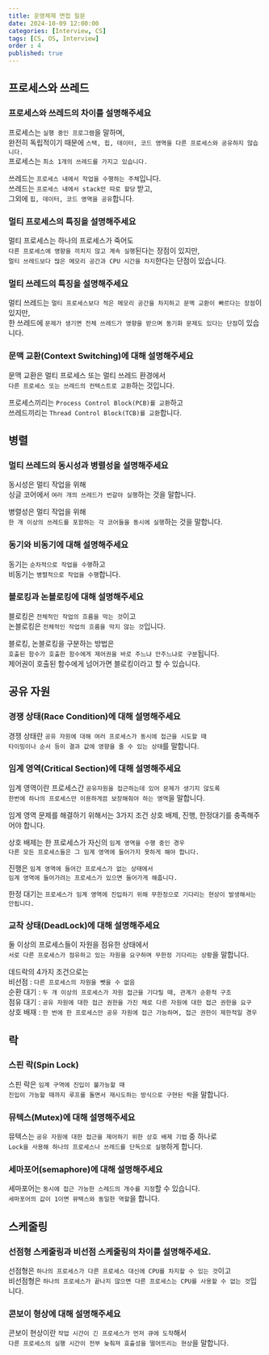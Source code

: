 ```yaml
---
title: 운영체제 면접 질문
date: 2024-10-09 12:00:00
categories: [Interview, CS]
tags: [CS, OS, Interview]
order : 4
published: true
---
```


## 프로세스와 쓰레드

### 프로세스와 쓰레드의 차이를 설명해주세요

프로세스는 `실행 중인 프로그램`을 말하며,   
완전히 독립적이기 때문에 `스택, 힙, 데이터, 코드 영역을 다른 프로세스와 공유하지 않습니다.`  
프로세스는 `최소 1개의 쓰레드를 가지고 있습니다.`

쓰레드는 `프로세스 내에서 작업을 수행하는 주체`입니다.  
쓰레드는 `프로세스 내에서 stack만 따로 할당` 받고,  
그외에 `힙, 데이터, 코드 영역을 공유`합니다.

### 멀티 프로세스의 특징을 설명해주세요

멀티 프로세스는 하나의 프로세스가 죽어도   
`다른 프로세스에 영향을 끼치지 않고 계속 실행`된다는 장점이 있지만,  
`멀티 쓰레드보다 많은 메모리 공간과 CPU 시간을 차지`한다는 단점이 있습니다.

### 멀티 쓰레드의 특징을 설명해주세요

멀티 쓰레드는 `멀티 프로세스보다 적은 메모리 공간을 차지하고 문맥 교환이 빠르다는 장점`이 있지만,   
한 쓰레드에 `문제가 생기면 전체 쓰레드가 영향을 받으며 동기화 문제도 있다는 단점`이 있습니다.

### 문맥 교환(Context Switching)에 대해 설명해주세요

문맥 교환은 멀티 프로세스 또는 멀티 쓰레드 환경에서   
`다른 프로세스 또는 쓰레드의 컨텍스트로 교환`하는 것입니다.   

프로세스끼리는 `Process Control Block(PCB)를 교환`하고  
쓰레드끼리는 `Thread Control Block(TCB)를 교환`합니다.

## 병렬

### 멀티 쓰레드의 동시성과 병렬성을 설명해주세요

동시성은 멀티 작업을 위해   
싱글 코어에서 `여러 개의 쓰레드가 번갈아 실행`하는 것을 말합니다.  

병렬성은 멀티 작업을 위해   
`한 개 이상의 쓰레드를 포함하는 각 코어들을 동시에 실행`하는 것을 말합니다.

### 동기와 비동기에 대해 설명해주세요

동기는 `순차적으로 작업을 수행`하고  
비동기는 `병렬적으로 작업을 수행`합니다.

### 블로킹과 논블로킹에 대해 설명해주세요

블로킹은 `전체적인 작업의 흐름을 막는 것`이고  
논블로킹은 `전체적인 작업의 흐름을 막지 않는 것`입니다.  

블로킹, 논블로킹을 구분하는 방법은   
`호출된 함수가 호출한 함수에게 제어권을 바로 주느냐 안주느냐로 구분`됩니다.  
제어권이 호출된 함수에게 넘어가면 블로킹이라고 할 수 있습니다.

## 공유 자원

### 경쟁 상태(Race Condition)에 대해 설명해주세요

경쟁 상태란 `공유 자원에 대해 여러 프로세스가 동시에 접근을 시도할 때`  
`타이밍이나 순서 등이 결과 값에 영향을 줄 수 있는 상태`를 말합니다.

### 임계 영역(Critical Section)에 대해 설명해주세요 

임계 영역이란 프로세스간 `공유자원을 접근하는데 있어 문제가 생기지 않도록`   
`한번에 하나의 프로세스만 이용하게끔 보장해줘야 하는 영역`을 말합니다.

임계 영역 문제를 해결하기 위해서는 3가지 조건 상호 배제, 진행, 한정대기를 충족해주어야 합니다.

상호 배제는 한 프로세스가 자신의 `임계 영역을 수행 중인 경우`  
`다른 모든 프로세스들은 그 임계 영역에 들어가지 못하게 해야 합니다.`

진행은 `임계 영역에 들어간 프로세스가 없는 상태에서`  
`임계 영역에 들어가려는 프로세스가 있으면 들어가게 해줍니다.`

한정 대기는 `프로세스가 임계 영역에 진입하기 위해 무한정으로 기다리는 현상이 발생해서는 안됩니다.`

### 교착 상태(DeadLock)에 대해 설명해주세요

둘 이상의 프로세스들이 자원을 점유한 상태에서   
`서로 다른 프로세스가 점유하고 있는 자원을 요구하며 무한정 기다리는 상황`을 말합니다.

데드락의 4가지 조건으로는  
비선점 : `다른 프로세스의 자원을 뺏을 수 없음`  
순환 대기 : `두 개 이상의 프로세스가 자원 접근을 기다릴 때, 관계가 순환적 구조`  
점유 대기 : `공유 자원에 대한 접근 권한을 가진 채로 다른 자원에 대한 접근 권한을 요구`  
상호 배재 : `한 번에 한 프로세스만 공유 자원에 접근 가능하며, 접근 권한이 제한적일 경우`

## 락

### 스핀 락(Spin Lock)

스핀 락은 `임계 구역에 진입이 불가능할 때`   
`진입이 가능할 때까지 루프를 돌면서 재시도하는 방식으로 구현된 락`을 말합니다.

### 뮤텍스(Mutex)에 대해 설명해주세요

뮤텍스는 `공유 자원에 대한 접근을 제어하기 위한 상호 배제 기법` 중 하나로   
`Lock을 사용해 하나의 프로세스나 쓰레드를 단독으로 실행`하게 합니다.  

### 세마포어(semaphore)에 대해 설명해주세요

세마포어는 `동시에 접근 가능한 스레드의 개수를 지정`할 수 있습니다.  
`세마포어의 값이 1이면 뮤텍스와 동일한 역할`을 합니다.

## 스케줄링

### 선점형 스케줄링과 비선점 스케줄링의 차이를 설명해주세요.

선점형은 `하나의 프로세스가 다른 프로세스 대신에 CPU를 차지할 수 있는 것`이고  
비선점형은 `하나의 프로세스가 끝나지 않으면 다른 프로세스는 CPU를 사용할 수 없는 것`입니다.

### 콘보이 형상에 대해 설명해주세요

콘보이 현상이란 `작업 시간이 긴 프로세스가 먼저 큐에 도착`해서  
`다른 프로세스의 실행 시간이 전부 늦춰져 효츌성을 떨어뜨리는 현상`을 말합니다.